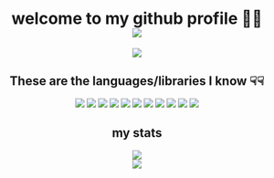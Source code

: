 <div id="header" align="center">
  <h1>  welcome to my github profile 👋🏻 <br/> 
    <a href="https://salehalfadhel.com">
      <img src="[https://img.shields.io/badge/-My%20Portfolio-red](https://img.shields.io/badge/-My%20Portfolio-blueviolet)"/>
     </a>
  </h1>
</div>
<div id="badges" align="center">
  <a href="https://www.instagram.com/s.f.2.0.0.3/">
    <img src="https://img.shields.io/badge/Instagram-E4405F?style=for-the-badge&logo=instagram&logoColor=white"/>
  </a>
</div>
<div id="badges 2" align="center">
  <img src="https://komarev.com/ghpvc/?username=IMNOTXS&style=flat-square&color=blue" alt=""/>
</div>
<div id="badges 3" align="center">
  <h2> These are the languages/libraries I know ☟☟ </h2>
  <div>
    <img src="https://img.shields.io/badge/c++-%2300599C.svg?style=for-the-badge&logo=c%2B%2B&logoColor=white"/>
    <img src="https://img.shields.io/badge/python-3670A0?style=for-the-badge&logo=python&logoColor=ffdd54"/>
    <img src="https://img.shields.io/badge/html5-%23E34F26.svg?style=for-the-badge&logo=html5&logoColor=white"/>
    <img src="https://img.shields.io/badge/css3-%231572B6.svg?style=for-the-badge&logo=css3&logoColor=white"/>
    <img src="https://img.shields.io/badge/JavaScript-F7DF1E?style=for-the-badge&logo=javascript&logoColor=black"/>
    <img src="https://img.shields.io/badge/react-%2320232a.svg?style=for-the-badge&logo=react&logoColor=%2361DAFB"/>
    <img src="https://img.shields.io/badge/java-%23ED8B00.svg?style=for-the-badge&logo=java&logoColor=white"/>
    <img src="https://img.shields.io/badge/Firebase-039BE5?style=for-the-badge&logo=Firebase&logoColor=white"/>
    <img src="https://img.shields.io/badge/Next-black?style=for-the-badge&logo=next.js&logoColor=white"/>
    <img src="https://img.shields.io/badge/tailwindcss-%2338B2AC.svg?style=for-the-badge&logo=tailwind-css&logoColor=white"/>
    <img src="https://img.shields.io/badge/redux-%23593d88.svg?style=for-the-badge&logo=redux&logoColor=white"/>
  </div>
  <h2>  my stats </h2>
  <div align="center">
    <img src="http://github-readme-streak-stats.herokuapp.com/?user=IMNOTXS&theme=dark"/>
  </div>
  <div>
    <img src="https://github-readme-stats.vercel.app/api/top-langs/?username=IMNOTXS&theme=vision-friendly-dark"/>
  </div>  
</div>

  

